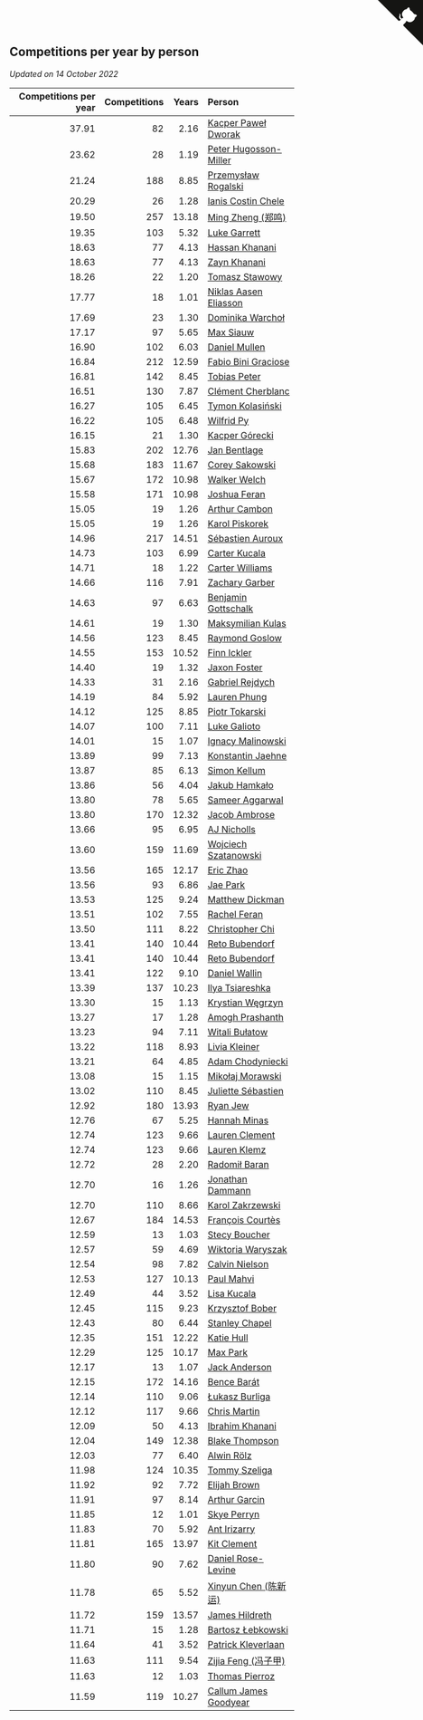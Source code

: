 ## Competitions per year by person

*Updated on 14 October 2022*

| Competitions per year | Competitions | Years | Person |
| ---: | ---: | ---: | :--- |
| 37.91 | 82 | 2.16 | [Kacper Paweł Dworak](https://www.worldcubeassociation.org/persons/2020DWOR01) |
| 23.62 | 28 | 1.19 | [Peter Hugosson-Miller](https://www.worldcubeassociation.org/persons/2021HUGO01) |
| 21.24 | 188 | 8.85 | [Przemysław Rogalski](https://www.worldcubeassociation.org/persons/2013ROGA02) |
| 20.29 | 26 | 1.28 | [Ianis Costin Chele](https://www.worldcubeassociation.org/persons/2021CHEL01) |
| 19.50 | 257 | 13.18 | [Ming Zheng (郑鸣)](https://www.worldcubeassociation.org/persons/2009ZHEN11) |
| 19.35 | 103 | 5.32 | [Luke Garrett](https://www.worldcubeassociation.org/persons/2017GARR05) |
| 18.63 | 77 | 4.13 | [Hassan Khanani](https://www.worldcubeassociation.org/persons/2018KHAN26) |
| 18.63 | 77 | 4.13 | [Zayn Khanani](https://www.worldcubeassociation.org/persons/2018KHAN28) |
| 18.26 | 22 | 1.20 | [Tomasz Stawowy](https://www.worldcubeassociation.org/persons/2021STAW01) |
| 17.77 | 18 | 1.01 | [Niklas Aasen Eliasson](https://www.worldcubeassociation.org/persons/2021ELIA01) |
| 17.69 | 23 | 1.30 | [Dominika Warchoł](https://www.worldcubeassociation.org/persons/2021WARC01) |
| 17.17 | 97 | 5.65 | [Max Siauw](https://www.worldcubeassociation.org/persons/2017SIAU02) |
| 16.90 | 102 | 6.03 | [Daniel Mullen](https://www.worldcubeassociation.org/persons/2016MULL04) |
| 16.84 | 212 | 12.59 | [Fabio Bini Graciose](https://www.worldcubeassociation.org/persons/2010GRAC02) |
| 16.81 | 142 | 8.45 | [Tobias Peter](https://www.worldcubeassociation.org/persons/2014PETE03) |
| 16.51 | 130 | 7.87 | [Clément Cherblanc](https://www.worldcubeassociation.org/persons/2014CHER05) |
| 16.27 | 105 | 6.45 | [Tymon Kolasiński](https://www.worldcubeassociation.org/persons/2016KOLA02) |
| 16.22 | 105 | 6.48 | [Wilfrid Py](https://www.worldcubeassociation.org/persons/2016PYWI01) |
| 16.15 | 21 | 1.30 | [Kacper Górecki](https://www.worldcubeassociation.org/persons/2021GORE01) |
| 15.83 | 202 | 12.76 | [Jan Bentlage](https://www.worldcubeassociation.org/persons/2010BENT01) |
| 15.68 | 183 | 11.67 | [Corey Sakowski](https://www.worldcubeassociation.org/persons/2011SAKO01) |
| 15.67 | 172 | 10.98 | [Walker Welch](https://www.worldcubeassociation.org/persons/2011WELC01) |
| 15.58 | 171 | 10.98 | [Joshua Feran](https://www.worldcubeassociation.org/persons/2011FERA01) |
| 15.05 | 19 | 1.26 | [Arthur Cambon](https://www.worldcubeassociation.org/persons/2021CAMB01) |
| 15.05 | 19 | 1.26 | [Karol Piskorek](https://www.worldcubeassociation.org/persons/2021PISK01) |
| 14.96 | 217 | 14.51 | [Sébastien Auroux](https://www.worldcubeassociation.org/persons/2008AURO01) |
| 14.73 | 103 | 6.99 | [Carter Kucala](https://www.worldcubeassociation.org/persons/2015KUCA01) |
| 14.71 | 18 | 1.22 | [Carter Williams](https://www.worldcubeassociation.org/persons/2021WILL06) |
| 14.66 | 116 | 7.91 | [Zachary Garber](https://www.worldcubeassociation.org/persons/2014GARB01) |
| 14.63 | 97 | 6.63 | [Benjamin Gottschalk](https://www.worldcubeassociation.org/persons/2016GOTT01) |
| 14.61 | 19 | 1.30 | [Maksymilian Kulas](https://www.worldcubeassociation.org/persons/2021KULA02) |
| 14.56 | 123 | 8.45 | [Raymond Goslow](https://www.worldcubeassociation.org/persons/2014GOSL01) |
| 14.55 | 153 | 10.52 | [Finn Ickler](https://www.worldcubeassociation.org/persons/2012ICKL01) |
| 14.40 | 19 | 1.32 | [Jaxon Foster](https://www.worldcubeassociation.org/persons/2021FOST01) |
| 14.33 | 31 | 2.16 | [Gabriel Rejdych](https://www.worldcubeassociation.org/persons/2020REJD01) |
| 14.19 | 84 | 5.92 | [Lauren Phung](https://www.worldcubeassociation.org/persons/2016PHUN02) |
| 14.12 | 125 | 8.85 | [Piotr Tokarski](https://www.worldcubeassociation.org/persons/2013TOKA01) |
| 14.07 | 100 | 7.11 | [Luke Galioto](https://www.worldcubeassociation.org/persons/2015GALI02) |
| 14.01 | 15 | 1.07 | [Ignacy Malinowski](https://www.worldcubeassociation.org/persons/2021MALI02) |
| 13.89 | 99 | 7.13 | [Konstantin Jaehne](https://www.worldcubeassociation.org/persons/2015JAEH01) |
| 13.87 | 85 | 6.13 | [Simon Kellum](https://www.worldcubeassociation.org/persons/2016KELL12) |
| 13.86 | 56 | 4.04 | [Jakub Hamkało](https://www.worldcubeassociation.org/persons/2018HAMK01) |
| 13.80 | 78 | 5.65 | [Sameer Aggarwal](https://www.worldcubeassociation.org/persons/2017AGGA01) |
| 13.80 | 170 | 12.32 | [Jacob Ambrose](https://www.worldcubeassociation.org/persons/2010AMBR01) |
| 13.66 | 95 | 6.95 | [AJ Nicholls](https://www.worldcubeassociation.org/persons/2015NICH04) |
| 13.60 | 159 | 11.69 | [Wojciech Szatanowski](https://www.worldcubeassociation.org/persons/2011SZAT01) |
| 13.56 | 165 | 12.17 | [Eric Zhao](https://www.worldcubeassociation.org/persons/2010ZHAO19) |
| 13.56 | 93 | 6.86 | [Jae Park](https://www.worldcubeassociation.org/persons/2015PARK24) |
| 13.53 | 125 | 9.24 | [Matthew Dickman](https://www.worldcubeassociation.org/persons/2013DICK01) |
| 13.51 | 102 | 7.55 | [Rachel Feran](https://www.worldcubeassociation.org/persons/2015FERA01) |
| 13.50 | 111 | 8.22 | [Christopher Chi](https://www.worldcubeassociation.org/persons/2014CHIC01) |
| 13.41 | 140 | 10.44 | [Reto Bubendorf](https://www.worldcubeassociation.org/persons/2012BUBE01) |
| 13.41 | 140 | 10.44 | [Reto Bubendorf](https://www.worldcubeassociation.org/persons/2012BUBE01) |
| 13.41 | 122 | 9.10 | [Daniel Wallin](https://www.worldcubeassociation.org/persons/2013WALL03) |
| 13.39 | 137 | 10.23 | [Ilya Tsiareshka](https://www.worldcubeassociation.org/persons/2012TERE01) |
| 13.30 | 15 | 1.13 | [Krystian Węgrzyn](https://www.worldcubeassociation.org/persons/2021WEGR01) |
| 13.27 | 17 | 1.28 | [Amogh Prashanth](https://www.worldcubeassociation.org/persons/2021PRAS01) |
| 13.23 | 94 | 7.11 | [Witali Bułatow](https://www.worldcubeassociation.org/persons/2015BUAT01) |
| 13.22 | 118 | 8.93 | [Livia Kleiner](https://www.worldcubeassociation.org/persons/2013KLEI03) |
| 13.21 | 64 | 4.85 | [Adam Chodyniecki](https://www.worldcubeassociation.org/persons/2017CHOD02) |
| 13.08 | 15 | 1.15 | [Mikołaj Morawski](https://www.worldcubeassociation.org/persons/2021MORA01) |
| 13.02 | 110 | 8.45 | [Juliette Sébastien](https://www.worldcubeassociation.org/persons/2014SEBA01) |
| 12.92 | 180 | 13.93 | [Ryan Jew](https://www.worldcubeassociation.org/persons/2008JEWR01) |
| 12.76 | 67 | 5.25 | [Hannah Minas](https://www.worldcubeassociation.org/persons/2017MINA04) |
| 12.74 | 123 | 9.66 | [Lauren Clement](https://www.worldcubeassociation.org/persons/2013KLEM01) |
| 12.74 | 123 | 9.66 | [Lauren Klemz](https://www.worldcubeassociation.org/persons/2013KLEM01) |
| 12.72 | 28 | 2.20 | [Radomił Baran](https://www.worldcubeassociation.org/persons/2020BARA02) |
| 12.70 | 16 | 1.26 | [Jonathan Dammann](https://www.worldcubeassociation.org/persons/2021DAMM01) |
| 12.70 | 110 | 8.66 | [Karol Zakrzewski](https://www.worldcubeassociation.org/persons/2014ZAKR01) |
| 12.67 | 184 | 14.53 | [François Courtès](https://www.worldcubeassociation.org/persons/2008COUR01) |
| 12.59 | 13 | 1.03 | [Stecy Boucher](https://www.worldcubeassociation.org/persons/2021BOUC01) |
| 12.57 | 59 | 4.69 | [Wiktoria Waryszak](https://www.worldcubeassociation.org/persons/2018WARY01) |
| 12.54 | 98 | 7.82 | [Calvin Nielson](https://www.worldcubeassociation.org/persons/2014NIEL03) |
| 12.53 | 127 | 10.13 | [Paul Mahvi](https://www.worldcubeassociation.org/persons/2012MAHV01) |
| 12.49 | 44 | 3.52 | [Lisa Kucala](https://www.worldcubeassociation.org/persons/2019KUCA01) |
| 12.45 | 115 | 9.23 | [Krzysztof Bober](https://www.worldcubeassociation.org/persons/2013BOBE01) |
| 12.43 | 80 | 6.44 | [Stanley Chapel](https://www.worldcubeassociation.org/persons/2016CHAP04) |
| 12.35 | 151 | 12.22 | [Katie Hull](https://www.worldcubeassociation.org/persons/2010HULL01) |
| 12.29 | 125 | 10.17 | [Max Park](https://www.worldcubeassociation.org/persons/2012PARK03) |
| 12.17 | 13 | 1.07 | [Jack Anderson](https://www.worldcubeassociation.org/persons/2021ANDE05) |
| 12.15 | 172 | 14.16 | [Bence Barát](https://www.worldcubeassociation.org/persons/2008BARA01) |
| 12.14 | 110 | 9.06 | [Łukasz Burliga](https://www.worldcubeassociation.org/persons/2013BURL01) |
| 12.12 | 117 | 9.66 | [Chris Martin](https://www.worldcubeassociation.org/persons/2013MART03) |
| 12.09 | 50 | 4.13 | [Ibrahim Khanani](https://www.worldcubeassociation.org/persons/2018KHAN27) |
| 12.04 | 149 | 12.38 | [Blake Thompson](https://www.worldcubeassociation.org/persons/2010THOM03) |
| 12.03 | 77 | 6.40 | [Alwin Rölz](https://www.worldcubeassociation.org/persons/2016ROLZ01) |
| 11.98 | 124 | 10.35 | [Tommy Szeliga](https://www.worldcubeassociation.org/persons/2012SZEL01) |
| 11.92 | 92 | 7.72 | [Elijah Brown](https://www.worldcubeassociation.org/persons/2015BROW03) |
| 11.91 | 97 | 8.14 | [Arthur Garcin](https://www.worldcubeassociation.org/persons/2014GARC27) |
| 11.85 | 12 | 1.01 | [Skye Perryn](https://www.worldcubeassociation.org/persons/2021PERR02) |
| 11.83 | 70 | 5.92 | [Ant Irizarry](https://www.worldcubeassociation.org/persons/2016IRIZ02) |
| 11.81 | 165 | 13.97 | [Kit Clement](https://www.worldcubeassociation.org/persons/2008CLEM01) |
| 11.80 | 90 | 7.62 | [Daniel Rose-Levine](https://www.worldcubeassociation.org/persons/2015ROSE01) |
| 11.78 | 65 | 5.52 | [Xinyun Chen (陈新运)](https://www.worldcubeassociation.org/persons/2017CHEN36) |
| 11.72 | 159 | 13.57 | [James Hildreth](https://www.worldcubeassociation.org/persons/2009HILD01) |
| 11.71 | 15 | 1.28 | [Bartosz Łebkowski](https://www.worldcubeassociation.org/persons/2021LEBK01) |
| 11.64 | 41 | 3.52 | [Patrick Kleverlaan](https://www.worldcubeassociation.org/persons/2019KLEV01) |
| 11.63 | 111 | 9.54 | [Zijia Feng (冯子甲)](https://www.worldcubeassociation.org/persons/2013FENG02) |
| 11.63 | 12 | 1.03 | [Thomas Pierroz](https://www.worldcubeassociation.org/persons/2021PIER01) |
| 11.59 | 119 | 10.27 | [Callum James Goodyear](https://www.worldcubeassociation.org/persons/2012GOOD02) |


<a href="https://github.com/JustinTimeCuber/wca_statistics" class="github-corner" aria-label="View source on Github"><svg width="80" height="80" viewBox="0 0 250 250" style="fill:#151513; color:#fff; position: absolute; top: 0; border: 0; right: 0;" aria-hidden="true"><path d="M0,0 L115,115 L130,115 L142,142 L250,250 L250,0 Z"></path><path d="M128.3,109.0 C113.8,99.7 119.0,89.6 119.0,89.6 C122.0,82.7 120.5,78.6 120.5,78.6 C119.2,72.0 123.4,76.3 123.4,76.3 C127.3,80.9 125.5,87.3 125.5,87.3 C122.9,97.6 130.6,101.9 134.4,103.2" fill="currentColor" style="transform-origin: 130px 106px;" class="octo-arm"></path><path d="M115.0,115.0 C114.9,115.1 118.7,116.5 119.8,115.4 L133.7,101.6 C136.9,99.2 139.9,98.4 142.2,98.6 C133.8,88.0 127.5,74.4 143.8,58.0 C148.5,53.4 154.0,51.2 159.7,51.0 C160.3,49.4 163.2,43.6 171.4,40.1 C171.4,40.1 176.1,42.5 178.8,56.2 C183.1,58.6 187.2,61.8 190.9,65.4 C194.5,69.0 197.7,73.2 200.1,77.6 C213.8,80.2 216.3,84.9 216.3,84.9 C212.7,93.1 206.9,96.0 205.4,96.6 C205.1,102.4 203.0,107.8 198.3,112.5 C181.9,128.9 168.3,122.5 157.7,114.1 C157.9,116.9 156.7,120.9 152.7,124.9 L141.0,136.5 C139.8,137.7 141.6,141.9 141.8,141.8 Z" fill="currentColor" class="octo-body"></path></svg></a><style>.github-corner:hover .octo-arm{animation:octocat-wave 560ms ease-in-out}@keyframes octocat-wave{0%,100%{transform:rotate(0)}20%,60%{transform:rotate(-25deg)}40%,80%{transform:rotate(10deg)}}@media (max-width:500px){.github-corner:hover .octo-arm{animation:none}.github-corner .octo-arm{animation:octocat-wave 560ms ease-in-out}}</style>
